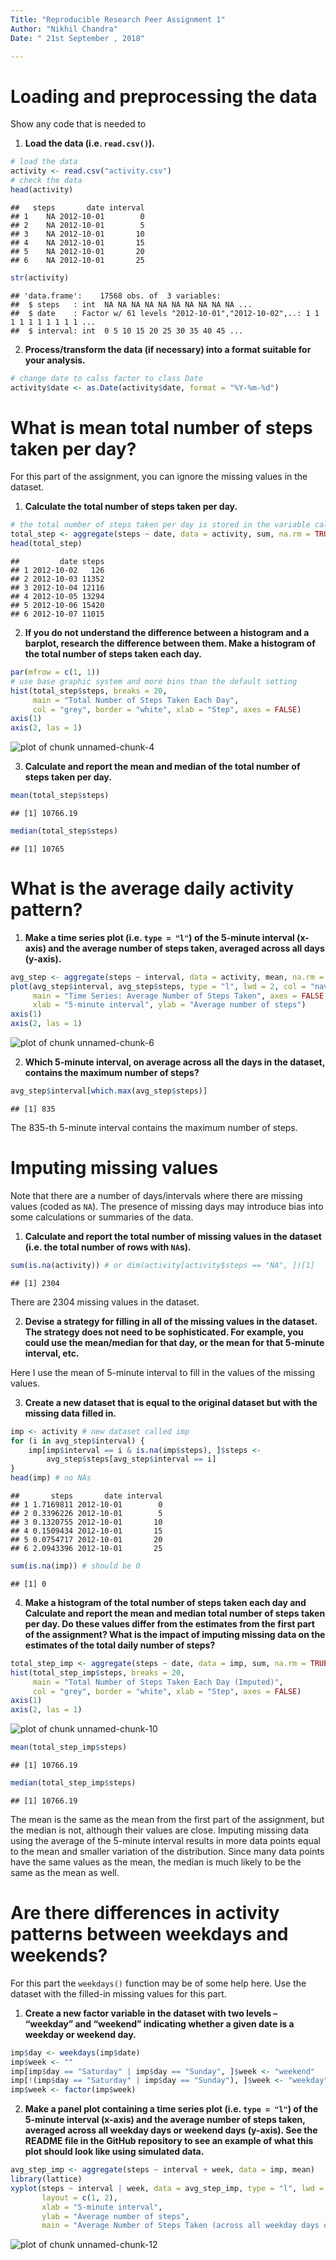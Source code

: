 ```yaml
---
Title: "Reproducible Research Peer Assignment 1"
Author: "Nikhil Chandra"
Date: " 21st September , 2018"

---
```


# Loading and preprocessing the data
Show any code that is needed to

1. **Load the data (i.e. `read.csv()`).**

```r
# load the data
activity <- read.csv("activity.csv")
# check the data
head(activity)
```

```
##   steps       date interval
## 1    NA 2012-10-01        0
## 2    NA 2012-10-01        5
## 3    NA 2012-10-01       10
## 4    NA 2012-10-01       15
## 5    NA 2012-10-01       20
## 6    NA 2012-10-01       25
```

```r
str(activity)
```

```
## 'data.frame':	17568 obs. of  3 variables:
##  $ steps   : int  NA NA NA NA NA NA NA NA NA NA ...
##  $ date    : Factor w/ 61 levels "2012-10-01","2012-10-02",..: 1 1 1 1 1 1 1 1 1 1 ...
##  $ interval: int  0 5 10 15 20 25 30 35 40 45 ...
```

2. **Process/transform the data (if necessary) into a format suitable for your analysis.**

```r
# change date to calss factor to class Date
activity$date <- as.Date(activity$date, format = "%Y-%m-%d")
```

# What is mean total number of steps taken per day?
For this part of the assignment, you can ignore the missing values in the dataset.

1. **Calculate the total number of steps taken per day.**

```r
# the total number of steps taken per day is stored in the variable called "total_step"
total_step <- aggregate(steps ~ date, data = activity, sum, na.rm = TRUE)
head(total_step)
```

```
##         date steps
## 1 2012-10-02   126
## 2 2012-10-03 11352
## 3 2012-10-04 12116
## 4 2012-10-05 13294
## 5 2012-10-06 15420
## 6 2012-10-07 11015
```

2. **If you do not understand the difference between a histogram and a barplot, research the difference between them. Make a histogram of the total number of steps taken each day.**


```r
par(mfrow = c(1, 1))
# use base graphic system and more bins than the default setting
hist(total_step$steps, breaks = 20, 
     main = "Total Number of Steps Taken Each Day",
     col = "grey", border = "white", xlab = "Step", axes = FALSE)
axis(1)
axis(2, las = 1)
```

![plot of chunk unnamed-chunk-4](figure/unnamed-chunk-4-1.png) 


3. **Calculate and report the mean and median of the total number of steps taken per day.**


```r
mean(total_step$steps)
```

```
## [1] 10766.19
```

```r
median(total_step$steps)
```

```
## [1] 10765
```

# What is the average daily activity pattern?

1. **Make a time series plot (i.e. `type = "l"`) of the 5-minute interval (x-axis) and the average number of steps taken, averaged across all days (y-axis).**

```r
avg_step <- aggregate(steps ~ interval, data = activity, mean, na.rm = TRUE)
plot(avg_step$interval, avg_step$steps, type = "l", lwd = 2, col = "navy",
     main = "Time Series: Average Number of Steps Taken", axes = FALSE,
     xlab = "5-minute interval", ylab = "Average number of steps")
axis(1)
axis(2, las = 1)
```

![plot of chunk unnamed-chunk-6](figure/unnamed-chunk-6-1.png) 


2. **Which 5-minute interval, on average across all the days in the dataset, contains the maximum number of steps?**

```r
avg_step$interval[which.max(avg_step$steps)]
```

```
## [1] 835
```
The 835-th 5-minute interval contains the maximum number of steps.

# Imputing missing values

Note that there are a number of days/intervals where there are missing values (coded as `NA`). The presence of missing days may introduce bias into some calculations or summaries of the data.

1. **Calculate and report the total number of missing values in the dataset (i.e. the total number of rows with `NA`s).**

```r
sum(is.na(activity)) # or dim(activity[activity$steps == "NA", ])[1]
```

```
## [1] 2304
```
There are 2304 missing values in the dataset.

2. **Devise a strategy for filling in all of the missing values in the dataset. The strategy does not need to be sophisticated. For example, you could use the mean/median for that day, or the mean for that 5-minute interval, etc.**

Here I use the mean of 5-minute interval to fill in the values of the missing values.

3. **Create a new dataset that is equal to the original dataset but with the missing data filled in.**

```r
imp <- activity # new dataset called imp
for (i in avg_step$interval) {
    imp[imp$interval == i & is.na(imp$steps), ]$steps <- 
        avg_step$steps[avg_step$interval == i]
}
head(imp) # no NAs
```

```
##       steps       date interval
## 1 1.7169811 2012-10-01        0
## 2 0.3396226 2012-10-01        5
## 3 0.1320755 2012-10-01       10
## 4 0.1509434 2012-10-01       15
## 5 0.0754717 2012-10-01       20
## 6 2.0943396 2012-10-01       25
```

```r
sum(is.na(imp)) # should be 0
```

```
## [1] 0
```


4. **Make a histogram of the total number of steps taken each day and Calculate and report the mean and median total number of steps taken per day. Do these values differ from the estimates from the first part of the assignment? What is the impact of imputing missing data on the estimates of the total daily number of steps?**

```r
total_step_imp <- aggregate(steps ~ date, data = imp, sum, na.rm = TRUE)
hist(total_step_imp$steps, breaks = 20, 
     main = "Total Number of Steps Taken Each Day (Imputed)",
     col = "grey", border = "white", xlab = "Step", axes = FALSE)
axis(1)
axis(2, las = 1)
```

![plot of chunk unnamed-chunk-10](figure/unnamed-chunk-10-1.png) 

```r
mean(total_step_imp$steps)
```

```
## [1] 10766.19
```

```r
median(total_step_imp$steps)
```

```
## [1] 10766.19
```
The mean is the same as the mean from the first part of the assignment, but the median is not, although their values are close. Imputing missing data using the average of the 5-minute interval results in more data points equal to the mean and smaller variation of the distribution. Since many data points have the same values as the mean, the median is much likely to be the same as the mean as well.

# Are there differences in activity patterns between weekdays and weekends?

For this part the `weekdays()` function may be of some help here. Use the dataset with the filled-in missing values for this part.

1. **Create a new factor variable in the dataset with two levels – “weekday” and “weekend” indicating whether a given date is a weekday or weekend day.**

```r
imp$day <- weekdays(imp$date)
imp$week <- ""
imp[imp$day == "Saturday" | imp$day == "Sunday", ]$week <- "weekend"
imp[!(imp$day == "Saturday" | imp$day == "Sunday"), ]$week <- "weekday"
imp$week <- factor(imp$week)
```


2. **Make a panel plot containing a time series plot (i.e. `type = "l"`) of the 5-minute interval (x-axis) and the average number of steps taken, averaged across all weekday days or weekend days (y-axis). See the README file in the GitHub repository to see an example of what this plot should look like using simulated data.**

```r
avg_step_imp <- aggregate(steps ~ interval + week, data = imp, mean)
library(lattice)
xyplot(steps ~ interval | week, data = avg_step_imp, type = "l", lwd = 2,
       layout = c(1, 2), 
       xlab = "5-minute interval", 
       ylab = "Average number of steps",
       main = "Average Number of Steps Taken (across all weekday days or weekend days)")
```

![plot of chunk unnamed-chunk-12](figure/unnamed-chunk-12-1.png) 
